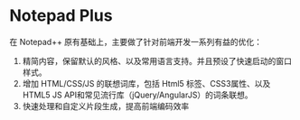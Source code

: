 # Notepad Plus

在 Notepad++ 原有基础上，主要做了针对前端开发一系列有益的优化：
1. 精简内容，保留默认的风格、以及常用语言支持。并且预设了快速启动的窗口样式。
2. 增加 HTML/CSS/JS 的联想词库，包括 Html5 标签、CSS3属性、以及HTML5 JS API和常见流行库（jQuery/AngularJS）的词条联想。
3. 快速处理和自定义片段生成，提高前端编码效率
